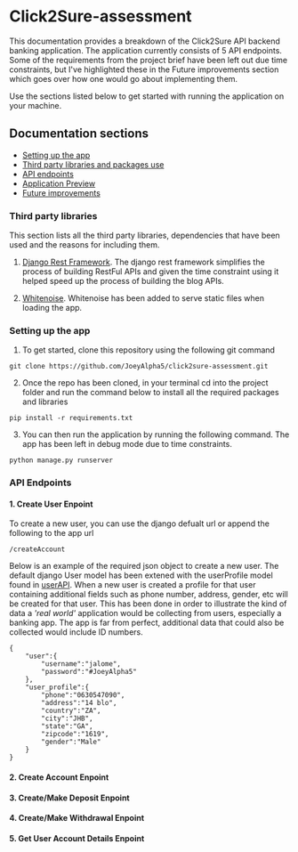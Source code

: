 # Click2Sure-assessment

This documentation provides a breakdown of the Click2Sure API backend banking application.  The application currently consists of 5 API endpoints. Some of the requirements from the project brief have been left out due time constraints, but I've highlighted these in the Future improvements section which goes over how one would go about implementing them.

Use the sections listed below to get started with running the application on your machine. 

## Documentation sections
- [Setting up the app](#setting-up-the-app)
- [Third party libraries and packages use](#third-party-libraries)
- [API endpoints](#api-endpoints)
- [Application Preview](#application-preview)
- [Future improvements](#future-improvement)



### Third party libraries

This section lists all the third party libraries, dependencies that have been used and the reasons for including them.

1. [Django Rest Framework](https://www.django-rest-framework.org/). The django rest framework simplifies the process of building RestFul APIs and given the time constraint using it helped speed up the process of building the blog APIs.

3. [Whitenoise](https://pypi.org/project/whitenoise/). Whitenoise has been added to serve static files when loading the app.


### Setting up the app

1. To get started, clone this repository using the following git command
```
git clone https://github.com/JoeyAlpha5/click2sure-assessment.git
```

2. Once the repo has been cloned, in your terminal cd into the project folder and run the command below to install all the required packages and libraries

```
pip install -r requirements.txt
```

3. You can then run the application by running the following command. The app has been left in debug mode due to time constraints. 

```
python manage.py runserver
```

### API Endpoints

#### 1. Create User Enpoint

To create a new user, you can use the django defualt url or append the following to the app url

```
/createAccount
```

Below is an example of the required json object to create a new user. The default django User model has been extened with the userProfile model found in [userAPI](https://github.com/JoeyAlpha5/click2sure-assessment/blob/development/userAPI/models.py). When a new user is created a profile for that user containing additional fields such as phone number, address, gender, etc will be created for that user. This has been done in order to illustrate the kind of data a  *'real world'* application would be collecting from users, especially a banking app. The app is far from perfect, additional data that could also be collected would include ID numbers.

```
{
    "user":{
        "username":"jalome",
        "password":"#JoeyAlpha5"
    },
    "user_profile":{
        "phone":"0630547090",
        "address":"14 blo",
        "country":"ZA",
        "city":"JHB",
        "state":"GA",
        "zipcode":"1619",
        "gender":"Male"
    }
}
```


#### 2. Create Account Enpoint

#### 3. Create/Make Deposit Enpoint

#### 4. Create/Make Withdrawal Enpoint


#### 5. Get User Account Details Enpoint



